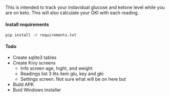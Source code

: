 This is intended to track your indavidual glucose and ketone level while you are on keto. This will also calculate your GKI with each reading. 

#### Install requirements
`pip install -r requirements.txt`


#### Todo
- Create sqlite3 tables
- Create Kivy screens 
    - Info screen age, hight, and weight
    - Readings list 3 lits item glu, key and gki
    - Settings screen. Not sure what will be on here but 
- Build APK
- Buid Windows installer
